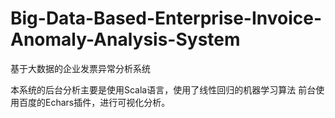 # Big-Data-Based-Enterprise-Invoice-Anomaly-Analysis-System
基于大数据的企业发票异常分析系统

本系统的后台分析主要是使用Scala语言，使用了线性回归的机器学习算法
前台使用百度的Echars插件，进行可视化分析。
